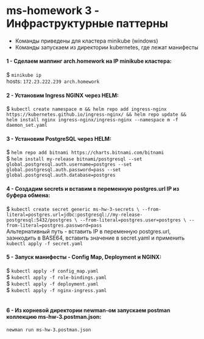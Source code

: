 # ms-homework 3 - Инфраструктурные паттерны
#### 
- Команды приведены для кластера minikube (windows)
- Команды запускаем из директории kubernetes, где лежат манифесты

#### 1 - Сделаем маппинг arch.homework на IP minikube кластера:
$ `minikube ip`<br/>
hosts: `172.23.222.239 arch.homework `
<br/>

#### 2 - Установим Ingress NGINX через HELM:
$ `kubectl create namespace m && helm repo add ingress-nginx https://kubernetes.github.io/ingress-nginx/ && helm repo update && helm install nginx ingress-nginx/ingress-nginx --namespace m -f daemon_set.yaml`
<br/>

#### 3 - Установим PostgreSQL через HELM:
$ `helm repo add bitnami https://charts.bitnami.com/bitnami` <br/>
$ `helm install my-release bitnami/postgresql --set global.postgresql.auth.username=postgres --set global.postgresql.auth.password=pass --set global.postgresql.auth.database=postgres` <br/>

#### 4 - Создадим secrets и вставим в переменную postgres.url IP из буфера обмена:
$ `kubectl create secret generic ms-hw-3-secrets \
--from-literal=postgres.url=jdbc:postgresql://my-release-postgresql:5432/postgres \
--from-literal=postgres.user=postgres \
--from-literal=postgres.password=pass`
<br/>
Альтернативный путь - вставить IP в переменную postgres.url, заэнкодить в BASE64, вставить значение в secret.yaml и применить `kubectl apply -f secret.yaml`
<br/>

#### 5 - Запуск манифесты - Config Map, Deployment и NGINX:
$ `kubectl apply -f config_map.yaml` <br/>
$ `kubectl apply -f role-bindings.yaml` <br/>
$ `kubectl apply -f deployment.yaml` <br/>
$ `kubectl apply -f nginx-ingress.yaml` <br/>
<br/>

#### 6 - Из корневой директории newman-ом запускаем postman коллекцию ms-hw-3.postman.json:
`newman run ms-hw-3.postman.json` <br/>
